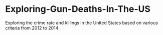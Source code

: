 # Exploring-Gun-Deaths-In-The-US
Exploring the crime rate and killings in the United States based on various criteria from 2012 to 2014
